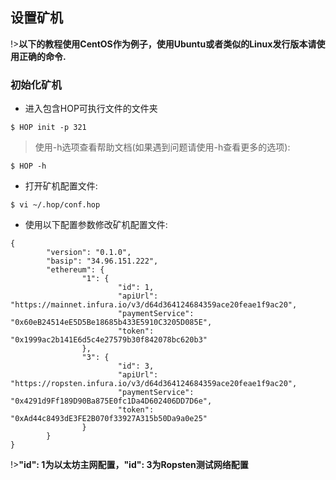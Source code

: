 ## 设置矿机 <!-- {docsify-ignore} -->

!>**以下的教程使用CentOS作为例子，使用Ubuntu或者类似的Linux发行版本请使用正确的命令.**


### 初始化矿机 <!-- {docsify-ignore} -->

+ 进入包含HOP可执行文件的文件夹

```console
$ HOP init -p 321
```

>使用-h选项查看帮助文档(如果遇到问题请使用-h查看更多的选项):

```console
$ HOP -h
```

+ 打开矿机配置文件:

```console
$ vi ~/.hop/conf.hop
```

+ 使用以下配置参数修改矿机配置文件:

```
{
        "version": "0.1.0",
        "basip": "34.96.151.222",
        "ethereum": {
                "1": {
                        "id": 1,
                        "apiUrl": "https://mainnet.infura.io/v3/d64d364124684359ace20feae1f9ac20",
                        "paymentService": "0x60eB24514eE5D5Be18685b433E5910C3205D085E",
                        "token": "0x1999ac2b141E6d5c4e27579b30f842078bc620b3"
                },
                "3": {
                        "id": 3,
                        "apiUrl": "https://ropsten.infura.io/v3/d64d364124684359ace20feae1f9ac20",
                        "paymentService": "0x4291d9Ff189D90Ba875E0fc1Da4D602406DD7D6e",
                        "token": "0xAd44c8493dE3FE2B070f33927A315b50Da9a0e25"
                }
        }
}
```

!>**"id": 1为以太坊主网配置，"id": 3为Ropsten测试网络配置**